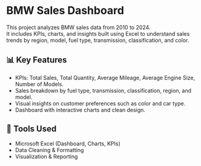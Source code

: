 # BMW Sales Dashboard 

This project analyzes BMW sales data from 2010 to 2024.  
It includes KPIs, charts, and insights built using Excel to understand sales trends by region, model, fuel type, transmission, classification, and color.

## 📊 Key Features
- KPIs: Total Sales, Total Quantity, Average Mileage, Average Engine Size, Number of Models.
- Sales breakdown by fuel type, transmission, classification, region, and model.
- Visual insights on customer preferences such as color and car type.
- Dashboard with interactive charts and clean design.

## 🚀 Tools Used
- Microsoft Excel (Dashboard, Charts, KPIs)
- Data Cleaning & Formatting
- Visualization & Reporting



